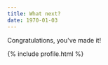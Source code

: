 ```yaml
---
title: What next?
date: 1970-01-03
---
```


Congratulations, you've made it!

{% include profile.html %}
